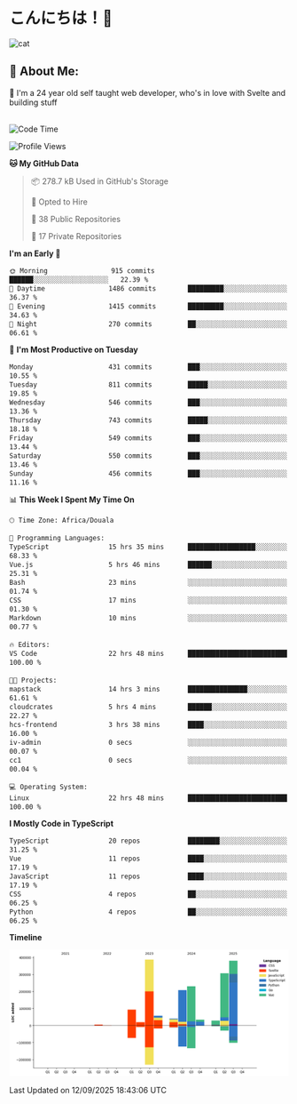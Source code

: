 

# こんにちは！🙂  
![cat](https://github.com/michaelnji/michaelnji/assets/73862378/606e99e9-2c18-4853-8722-991e4af8eae6)

## 💫 About Me:
🙂 I'm a 24 year old self taught web developer, who's in love with Svelte and building stuff <br><br>

<!--START_SECTION:waka-->
![Code Time](http://img.shields.io/badge/Code%20Time-1%2C391%20hrs%2029%20mins-blue)

![Profile Views](http://img.shields.io/badge/Profile%20Views-0-blue)

**🐱 My GitHub Data** 

> 📦 278.7 kB Used in GitHub's Storage 
 > 
> 💼 Opted to Hire
 > 
> 📜 38 Public Repositories 
 > 
> 🔑 17 Private Repositories 
 > 
**I'm an Early 🐤** 

```text
🌞 Morning                915 commits         ██████░░░░░░░░░░░░░░░░░░░   22.39 % 
🌆 Daytime                1486 commits        █████████░░░░░░░░░░░░░░░░   36.37 % 
🌃 Evening                1415 commits        █████████░░░░░░░░░░░░░░░░   34.63 % 
🌙 Night                  270 commits         ██░░░░░░░░░░░░░░░░░░░░░░░   06.61 % 
```
📅 **I'm Most Productive on Tuesday** 

```text
Monday                   431 commits         ███░░░░░░░░░░░░░░░░░░░░░░   10.55 % 
Tuesday                  811 commits         █████░░░░░░░░░░░░░░░░░░░░   19.85 % 
Wednesday                546 commits         ███░░░░░░░░░░░░░░░░░░░░░░   13.36 % 
Thursday                 743 commits         █████░░░░░░░░░░░░░░░░░░░░   18.18 % 
Friday                   549 commits         ███░░░░░░░░░░░░░░░░░░░░░░   13.44 % 
Saturday                 550 commits         ███░░░░░░░░░░░░░░░░░░░░░░   13.46 % 
Sunday                   456 commits         ███░░░░░░░░░░░░░░░░░░░░░░   11.16 % 
```


📊 **This Week I Spent My Time On** 

```text
🕑︎ Time Zone: Africa/Douala

💬 Programming Languages: 
TypeScript               15 hrs 35 mins      █████████████████░░░░░░░░   68.33 % 
Vue.js                   5 hrs 46 mins       ██████░░░░░░░░░░░░░░░░░░░   25.31 % 
Bash                     23 mins             ░░░░░░░░░░░░░░░░░░░░░░░░░   01.74 % 
CSS                      17 mins             ░░░░░░░░░░░░░░░░░░░░░░░░░   01.30 % 
Markdown                 10 mins             ░░░░░░░░░░░░░░░░░░░░░░░░░   00.77 % 

🔥 Editors: 
VS Code                  22 hrs 48 mins      █████████████████████████   100.00 % 

🐱‍💻 Projects: 
mapstack                 14 hrs 3 mins       ███████████████░░░░░░░░░░   61.61 % 
cloudcrates              5 hrs 4 mins        ██████░░░░░░░░░░░░░░░░░░░   22.27 % 
hcs-frontend             3 hrs 38 mins       ████░░░░░░░░░░░░░░░░░░░░░   16.00 % 
iv-admin                 0 secs              ░░░░░░░░░░░░░░░░░░░░░░░░░   00.07 % 
cc1                      0 secs              ░░░░░░░░░░░░░░░░░░░░░░░░░   00.04 % 

💻 Operating System: 
Linux                    22 hrs 48 mins      █████████████████████████   100.00 % 
```

**I Mostly Code in TypeScript** 

```text
TypeScript               20 repos            ████████░░░░░░░░░░░░░░░░░   31.25 % 
Vue                      11 repos            ████░░░░░░░░░░░░░░░░░░░░░   17.19 % 
JavaScript               11 repos            ████░░░░░░░░░░░░░░░░░░░░░   17.19 % 
CSS                      4 repos             ██░░░░░░░░░░░░░░░░░░░░░░░   06.25 % 
Python                   4 repos             ██░░░░░░░░░░░░░░░░░░░░░░░   06.25 % 
```



**Timeline**

![Lines of Code chart](https://raw.githubusercontent.com/michaelnji/michaelnji/main/assets/bar_graph.png)


 Last Updated on 12/09/2025 18:43:06 UTC
<!--END_SECTION:waka-->
